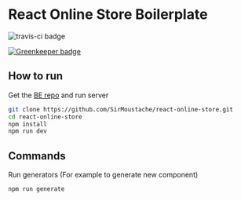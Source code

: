 # React Online Store Boilerplate

![travis-ci badge](https://travis-ci.com/SirMoustache/react-online-store.svg?branch=master)

[![Greenkeeper badge](https://badges.greenkeeper.io/SirMoustache/react-online-store.svg)](https://greenkeeper.io/)

## How to run

Get the [BE repo](https://github.com/SirMoustache/react-online-store-be) and run server

```bash
git clone https://github.com/SirMoustache/react-online-store.git
cd react-online-store
npm install
npm run dev
```

## Commands

Run generators (For example to generate new component)

```bash
npm run generate
```
